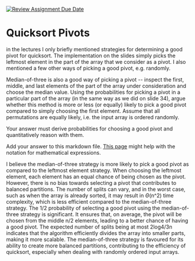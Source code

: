 [![Review Assignment Due Date](https://classroom.github.com/assets/deadline-readme-button-24ddc0f5d75046c5622901739e7c5dd533143b0c8e959d652212380cedb1ea36.svg)](https://classroom.github.com/a/IF3rQO50)
# Quicksort Pivots

in the lectures I only briefly mentioned strategies for determining a good pivot
for quicksort. The implementation on the slides simply picks the leftmost
element in the part of the array that we consider as a pivot. I also mentioned a
few other ways of picking a good pivot, e.g. randomly.

Median-of-three is also a good way of picking a pivot -- inspect the first,
middle, and last elements of the part of the array under consideration and
choose the median value. Using the probabilities for picking a pivot in a
particular part of the array (in the same way as we did on slide 34), argue
whether this method is more or less (or equally) likely to pick a good pivot
compared to simply choosing the first element. Assume that all permutations are
equally likely, i.e. the input array is ordered randomly.

Your answer must derive probabilities for choosing a good pivot and
quantitatively reason with them.

Add your answer to this markdown file. [This
page](https://docs.github.com/en/get-started/writing-on-github/working-with-advanced-formatting/writing-mathematical-expressions)
might help with the notation for mathematical expressions.

I believe the median-of-three strategy is more likely to pick a good pivot as compared to the leftmost element strategy. When choosing the leftmost element, each element has an equal chance of being chosen as the pivot. However, there is no bias towards selecting a pivot that contributes to balanced partitions. The number of splits can vary, and in the worst case, such as when the array is already sorted, it may result in $\Theta$(n^2) time complexity, which is less efficient compared to the median-of-three strategy. The 1/2 probability of selecting a good pivot using the median-of-three strategy is significant. It ensures that, on average, the pivot will be chosen from the middle n/2 elements, leading to a better chance of having a good pivot. The expected number of splits being at most 2log4/3n indicates that the algorithm efficiently divides the array into smaller parts, making it more scalable. The median-of-three strategy is favoured for its ability to create more balanced partitions, contributing to the efficiency of quicksort, especially when dealing with randomly ordered input arrays.
